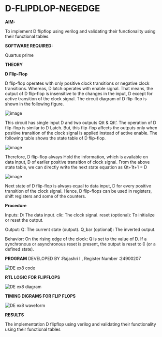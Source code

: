 # D-FLIPDLOP-NEGEDGE

**AIM:**

To implement  D flipflop using verilog and validating their functionality using their functional tables

**SOFTWARE REQUIRED:**

Quartus prime

**THEORY**

**D Flip-Flop**

D flip-flop operates with only positive clock transitions or negative clock transitions. Whereas, D latch operates with enable signal. That means, the output of D flip-flop is insensitive to the changes in the input, D except for active transition of the clock signal. The circuit diagram of D flip-flop is shown in the following figure.

![image](https://github.com/naavaneetha/D-FLIPDLOP-NEGEDGE/assets/154305477/48c81fe8-bc3f-40e7-95e2-519fc155ad51)

This circuit has single input D and two outputs Qtt & Qtt’. The operation of D flip-flop is similar to D Latch. But, this flip-flop affects the outputs only when positive transition of the clock signal is applied instead of active enable. The following table shows the state table of D flip-flop.

![image](https://github.com/naavaneetha/D-FLIPDLOP-NEGEDGE/assets/154305477/e5f3fda7-68ec-4a3a-a0a4-cf6f9cc4ab55)

Therefore, D flip-flop always Hold the information, which is available on data input, D of earlier positive transition of clock signal. From the above state table, we can directly write the next state equation as Qt+1t+1 = D

![image](https://github.com/naavaneetha/D-FLIPDLOP-NEGEDGE/assets/154305477/8592c0d8-2917-4142-91b9-d6c30dd891d2)

Next state of D flip-flop is always equal to data input, D for every positive transition of the clock signal. Hence, D flip-flops can be used in registers, shift registers and some of the counters.

**Procedure**

Inputs:
D: The data input.
clk: The clock signal.
reset (optional): To initialize or reset the output.

Output:
Q: The current state (output).
Q_bar (optional): The inverted output.

Behavior:
On the rising edge of the clock:
Q is set to the value of D.
If a synchronous or asynchronous reset is present, the output is reset to 0 (or a defined state).


**PROGRAM**
DEVELOPED BY :Rajashri I , Register Number :24900207

![DE ex8 code](https://github.com/user-attachments/assets/709464c3-22a6-4f94-b58e-fbcceefd1a38)


**RTL LOGIC FOR FLIPFLOPS**

![DE ex8 diagram](https://github.com/user-attachments/assets/705841e2-1893-4a8a-a943-636ecd44c4d5)


**TIMING DIGRAMS FOR FLIP FLOPS**

![DE ex8 waveform](https://github.com/user-attachments/assets/aabfd524-37ed-4baa-93aa-20cf39177f98)


**RESULTS**

The implementation  D flipflop using verilog and validating their functionality using their functional tables
